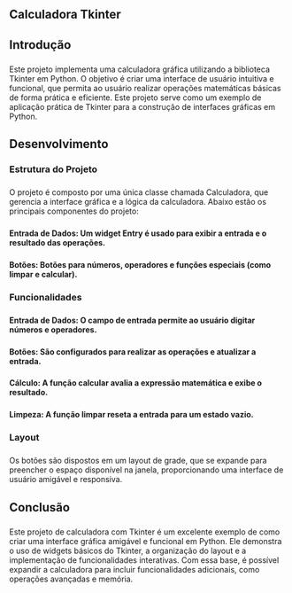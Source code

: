 <h2 align="left">Calculadora Tkinter</h2>

###

<h2 align="left">Introdução</h2>

###

<p align="left">Este projeto implementa uma calculadora gráfica utilizando a biblioteca Tkinter em Python. O objetivo é criar uma interface de usuário intuitiva e funcional, que permita ao usuário realizar operações matemáticas básicas de forma prática e eficiente. Este projeto serve como um exemplo de aplicação prática de Tkinter para a construção de interfaces gráficas em Python.</p>

###

<h2 align="left">Desenvolvimento</h2>

###

<h3 align="left">Estrutura do Projeto</h3>

###

<p align="left">O projeto é composto por uma única classe chamada Calculadora, que gerencia a interface gráfica e a lógica da calculadora. Abaixo estão os principais componentes do projeto:</p>

###

<h4 align="left">Entrada de Dados: Um widget Entry é usado para exibir a entrada e o resultado das operações.</h4>

###

<h4 align="left">Botões: Botões para números, operadores e funções especiais (como limpar e calcular).</h4>

###

<h3 align="left">Funcionalidades</h3>

###

<h4 align="left">Entrada de Dados: O campo de entrada permite ao usuário digitar números e operadores.</h4>

###

<h4 align="left">Botões: São configurados para realizar as operações e atualizar a entrada.</h4>

###

<h4 align="left">Cálculo: A função calcular avalia a expressão matemática e exibe o resultado.</h4>

###

<h4 align="left">Limpeza: A função limpar reseta a entrada para um estado vazio.</h4>

###

<h3 align="left">Layout</h3>

###

<p align="left">Os botões são dispostos em um layout de grade, que se expande para preencher o espaço disponível na janela, proporcionando uma interface de usuário amigável e responsiva.</p>

###

<h2 align="left">Conclusão</h2>

###

<p align="left">Este projeto de calculadora com Tkinter é um excelente exemplo de como criar uma interface gráfica amigável e funcional em Python. Ele demonstra o uso de widgets básicos do Tkinter, a organização do layout e a implementação de funcionalidades interativas. Com essa base, é possível expandir a calculadora para incluir funcionalidades adicionais, como operações avançadas e memória.</p>

###
